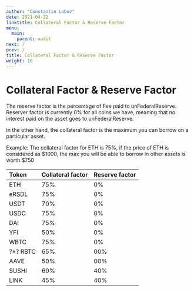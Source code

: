 ```yaml
---
author: "Constantin Lobov"
date: 2021-04-22
linktitle: Collateral Factor & Reserve Factor
menu:
  main:
    parent: audit
next: /
prev: /
title: Collateral Factor & Reserve Factor
weight: 10
---
```


# Collateral Factor & Reserve Factor

The reserve factor is the percentage of Fee paid to unFederalReserve. Reserver factor is currently 0% for all coins we have, meaning that no interest paid on the asset goes to unFederalReserve.

In the other hand, the collateral factor is the maximum you can borrow on a particular asset.

Example: The collateral factor for ETH is 75%, if the price of ETH is considered as $1000, the max you will be able to borrow in other assets is worth $750

| Token | Collateral factor | Reserve factor |
| :--- | :--- | :--- |
| ETH | 75% | 0% |
| eRSDL | 75% | 0% |
| USDT | 70% | 0% |
| USDC | 75% | 0% |
| DAI | 75% | 0% |
| YFI | 50% | 0% |
| WBTC | 75% | 0% |
| ?*? RBTC | 65% | 00% |
| AAVE | 50% | 00% |
| SUSHI | 60% | 40% |
| LINK | 45% | 40% |


